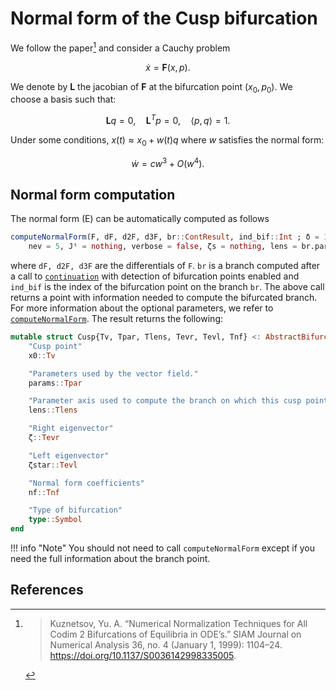 # Normal form of the Cusp bifurcation

We follow the paper[^Kuznetsov] and consider a Cauchy problem

$$\dot x=\mathbf F(x,p).$$

We denote by $\mathbf L$ the jacobian of $\mathbf F$ at the bifurcation point $(x_0,p_0)$. We choose a basis such that:

$$\mathbf L q=0, \quad \mathbf L^{T} p=0, \quad \langle p, q\rangle=1.$$


Under some conditions, $x(t)\approx x_0+ w(t)q$ where $w$ satisfies the normal form:

$$\dot{w}=c w^{3}+O\left(w^{4}\right).\tag{E}$$

## Normal form computation

The normal form (E) can be automatically computed as follows

```julia
computeNormalForm(F, dF, d2F, d3F, br::ContResult, ind_bif::Int ; δ = 1e-8,
	nev = 5, Jᵗ = nothing, verbose = false, ζs = nothing, lens = br.param_lens)
```

where `dF, d2F, d3F` are the differentials of `F`. `br` is a branch computed after a call to [`continuation`](@ref) with detection of bifurcation points enabled and `ind_bif` is the index of the bifurcation point on the branch `br`. The above call returns a point with information needed to compute the bifurcated branch. For more information about the optional parameters, we refer to [`computeNormalForm`](@ref). The result returns the following:

```julia
mutable struct Cusp{Tv, Tpar, Tlens, Tevr, Tevl, Tnf} <: AbstractBifurcationPoint
	"Cusp point"
	x0::Tv

	"Parameters used by the vector field."
	params::Tpar

	"Parameter axis used to compute the branch on which this cusp point was detected."
	lens::Tlens

	"Right eigenvector"
	ζ::Tevr

	"Left eigenvector"
	ζstar::Tevl

	"Normal form coefficients"
	nf::Tnf

	"Type of bifurcation"
	type::Symbol
end
```

!!! info "Note"
    You should not need to call `computeNormalForm` except if you need the full information about the branch point.

## References

[^Kuznetsov]:> Kuznetsov, Yu. A. “Numerical Normalization Techniques for All Codim 2 Bifurcations of Equilibria in ODE’s.” SIAM Journal on Numerical Analysis 36, no. 4 (January 1, 1999): 1104–24. https://doi.org/10.1137/S0036142998335005.
